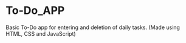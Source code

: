 # To-Do_APP
Basic To-Do app for entering and deletion of daily tasks. (Made using HTML, CSS and JavaScript)
